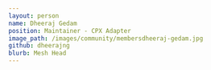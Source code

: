 ```yaml
---
layout: person
name: Dheeraj Gedam
position: Maintainer - CPX Adapter
image_path: /images/community/membersdheeraj-gedam.jpg
github: dheerajng
blurb: Mesh Head
---
```

